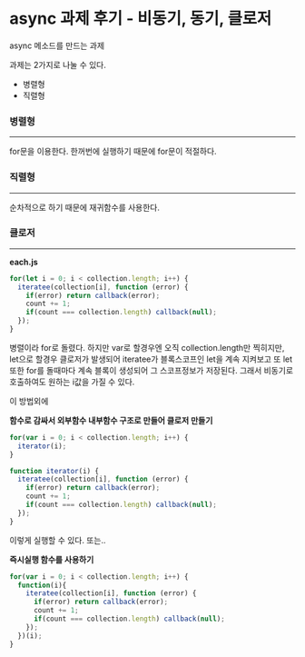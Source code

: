 # async 과제 후기 - 비동기, 동기, 클로저

async 메소드를 만드는 과제

과제는 2가지로 나눌 수 있다.

* 병렬형
* 직렬형

### 병렬형

---

for문을 이용한다.
한꺼번에 실행하기 때문에 for문이 적절하다.

### 직렬형

---

순차적으로 하기 때문에 재귀함수를 사용한다.

### 클로저

---

**each.js**

```js
for(let i = 0; i < collection.length; i++) {
  iteratee(collection[i], function (error) {
    if(error) return callback(error);
    count += 1;
    if(count === collection.length) callback(null);
  });
}
```

병렬이라 for로 돌렸다.
하지만 var로 할경우엔 오직 collection.length만 찍히지만, let으로 할경우 클로저가 발생되어 iteratee가 블록스코프인 let을 계속 지켜보고 또 let또한 for를 돌때마다 계속 블록이 생성되어 그 스코프정보가 저장된다. 그래서 비동기로 호출하여도 원하는 i값을 가질 수 있다.

이 방법외에

**함수로 감싸서 외부함수 내부함수 구조로 만들어 클로저 만들기**

```js
for(var i = 0; i < collection.length; i++) {
  iterator(i);
}

function iterator(i) {
  iteratee(collection[i], function (error) {
    if(error) return callback(error);
    count += 1;
    if(count === collection.length) callback(null);
  });  
}
```

이렇게 실행할 수 있다. 또는..

**즉시실행 함수를 사용하기**

```js
for(var i = 0; i < collection.length; i++) {
  function(i){
    iteratee(collection[i], function (error) {
      if(error) return callback(error);
      count += 1;
      if(count === collection.length) callback(null);
  	});
  })(i);  
}
```



